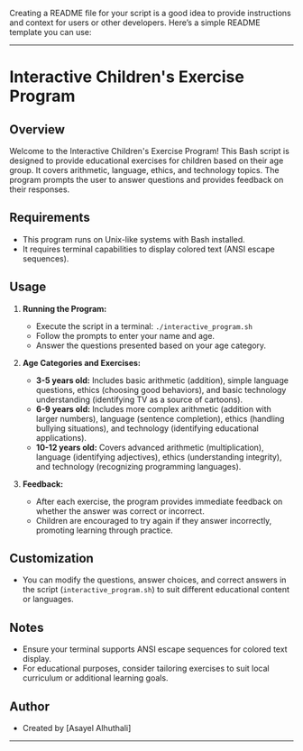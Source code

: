 Creating a README file for your script is a good idea to provide instructions and context for users or other developers. Here’s a simple README template you can use:

---

# Interactive Children's Exercise Program

## Overview
Welcome to the Interactive Children's Exercise Program! This Bash script is designed to provide educational exercises for children based on their age group. It covers arithmetic, language, ethics, and technology topics. The program prompts the user to answer questions and provides feedback on their responses.

## Requirements
- This program runs on Unix-like systems with Bash installed.
- It requires terminal capabilities to display colored text (ANSI escape sequences).

## Usage
1. **Running the Program:**
   - Execute the script in a terminal: `./interactive_program.sh`
   - Follow the prompts to enter your name and age.
   - Answer the questions presented based on your age category.

2. **Age Categories and Exercises:**
   - **3-5 years old:** Includes basic arithmetic (addition), simple language questions, ethics (choosing good behaviors), and basic technology understanding (identifying TV as a source of cartoons).
   - **6-9 years old:** Includes more complex arithmetic (addition with larger numbers), language (sentence completion), ethics (handling bullying situations), and technology (identifying educational applications).
   - **10-12 years old:** Covers advanced arithmetic (multiplication), language (identifying adjectives), ethics (understanding integrity), and technology (recognizing programming languages).

3. **Feedback:**
   - After each exercise, the program provides immediate feedback on whether the answer was correct or incorrect.
   - Children are encouraged to try again if they answer incorrectly, promoting learning through practice.

## Customization
- You can modify the questions, answer choices, and correct answers in the script (`interactive_program.sh`) to suit different educational content or languages.

## Notes
- Ensure your terminal supports ANSI escape sequences for colored text display.
- For educational purposes, consider tailoring exercises to suit local curriculum or additional learning goals.

## Author
- Created by [Asayel Alhuthali]

---
